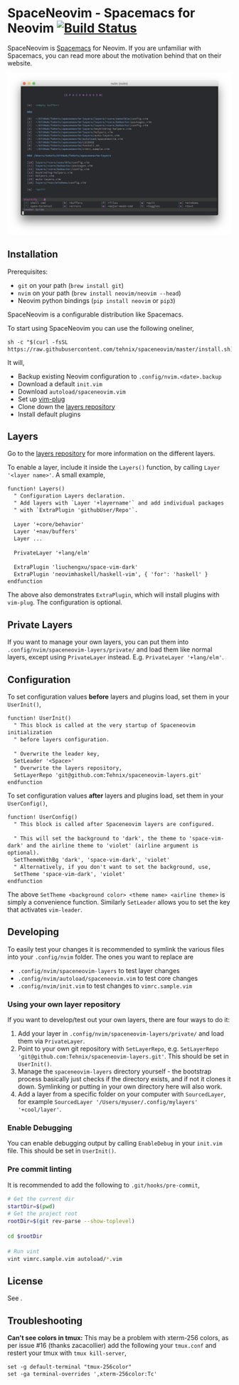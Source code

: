 # SpaceNeovim - Spacemacs for Neovim [![Build Status](https://travis-ci.org/Tehnix/spaceneovim.svg?branch=master)](https://travis-ci.org/Tehnix/spaceneovim)

SpaceNeovim is [Spacemacs](https://github.com/syl20bnr/spacemacs) for Neovim. If you are unfamiliar with Spacemacs, you can read more about the motivation behind that on their website.

![Screenshot of SpaceNeovim](assets/Screenshot%202017-08-21%2003.46.23.png)

## Installation

Prerequisites:

- `git` on your path (`brew install git`)
- `nvim` on your path (`brew install neovim/neovim --head`)
- Neovim python bindings (`pip install neovim` or `pip3`)

SpaceNeovim is a configurable distribution like Spacemacs.

To start using SpaceNeovim you can use the following oneliner,

```shell
sh -c "$(curl -fsSL https://raw.githubusercontent.com/tehnix/spaceneovim/master/install.sh)"
```

It will,

- Backup existing Neovim configuration to `.config/nvim.<date>.backup`
- Download a default `init.vim`
- Download `autoload/spaceneovim.vim`
- Set up [vim-plug](https://github.com/junegunn/vim-plug)
- Clone down the [layers repository](https://github.com/Tehnix/spaceneovim-layers)
- Install default plugins

## Layers

Go to the [layers repository](https://github.com/Tehnix/spaceneovim-layers) for more information on the different layers.

To enable a layer, include it inside the `Layers()` function, by calling `Layer '<layer name>'`. A small example,

```viml
function! Layers()
  " Configuration Layers declaration.
  " Add layers with `Layer '+layername'` and add individual packages
  " with `ExtraPlugin 'githubUser/Repo'`.

  Layer '+core/behavior'
  Layer '+nav/buffers'
  Layer ...

  PrivateLayer '+lang/elm'

  ExtraPlugin 'liuchengxu/space-vim-dark'
  ExtraPlugin 'neovimhaskell/haskell-vim', { 'for': 'haskell' }
endfunction
```

The above also demonstrates `ExtraPlugin`, which will install plugins with `vim-plug`. The configuration is optional.

## Private Layers

If you want to manage your own layers, you can put them into `.config/nvim/spaceneovim-layers/private/` and load them like normal layers, except using `PrivateLayer` instead. E.g. `PrivateLayer '+lang/elm'`.

## Configuration

To set configuration values **before** layers and plugins load, set them in your `UserInit()`,

```viml
function! UserInit()
  " This block is called at the very startup of Spaceneovim initialization
  " before layers configuration.

  " Overwrite the leader key,
  SetLeader '<Space>'
  " Overwrite the layers repository,
  SetLayerRepo 'git@github.com:Tehnix/spaceneovim-layers.git'
endfunction
```

To set configuration values **after** layers and plugins load, set them in your `UserConfig()`,

```viml
function! UserConfig()
  " This block is called after Spaceneovim layers are configured.

  " This will set the background to 'dark', the theme to 'space-vim-dark' and the airline theme to 'violet' (airline argument is optional).
  SetThemeWithBg 'dark', 'space-vim-dark', 'violet'
  " Alternatively, if you don't want to set the background, use,
  SetTheme 'space-vim-dark', 'violet'
endfunction
```

The above `SetTheme <background color> <theme name> <airline theme>` is simply a convenience function. Similarly `SetLeader` allows you to set the key that activates `vim-leader`.

## Developing

To easily test your changes it is recommended to symlink the various files into your `.config/nvim` folder. The ones you want to replace are

- `.config/nvim/spaceneovim-layers` to test layer changes
- `.config/nvim/autoload/spaceneovim.vim` to test core changes
- `.config/nvim/init.vim` to test changes to `vimrc.sample.vim`

### Using your own layer repository

If you want to develop/test out your own layers, there are four ways to do it:

1. Add your layer in `.config/nvim/spaceneovim-layers/private/` and load them via `PrivateLayer`.
2. Point to your own git repository with `SetLayerRepo`, e.g. `SetLayerRepo 'git@github.com:Tehnix/spaceneovim-layers.git'`. This should be set in `UserInit()`.
3. Manage the `spaceneovim-layers` directory yourself - the bootstrap process basically just checks if the directory exists, and if not it clones it down. Symlinking or putting in your own directory here will also work.
4. Add a layer from a specific folder on your computer with `SourcedLayer`, for example `SourcedLayer '/Users/myuser/.config/mylayers' '+cool/layer'`.

### Enable Debugging

You can enable debugging output by calling `EnableDebug` in your `init.vim` file. This should be set in `UserInit()`.

### Pre commit linting

It is recommended to add the following to `.git/hooks/pre-commit`,

```bash
# Get the current dir
startDir=$(pwd)
# Get the project root
rootDir=$(git rev-parse --show-toplevel)

cd $rootDir

# Run vint
vint vimrc.sample.vim autoload/*.vim
```

## License

See <License>.

## Troubleshooting

**Can't see colors in tmux:** This may be a problem with xterm-256 colors, as per issue #16 (thanks zacacollier) add the following your `tmux.conf` and restert your tmux with `tmux kill-server`,

```
set -g default-terminal "tmux-256color"
set -ga terminal-overrides ',xterm-256color:Tc'
```
